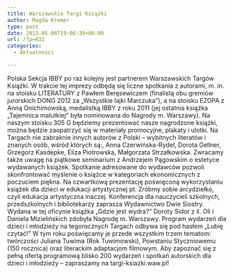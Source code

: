 ```yaml
---
title: Warszawskie Targi Książki
author: Magda Kremer
type: post
date: 2013-05-06T19:06:39+00:00
url: /?p=632
categories:
  - Aktualności

---
```


  Polska Sekcja IBBY po raz kolejny jest partnerem Warszawskich Targów Książki. W trakcie tej imprezy odbędą się liczne spotkania z autorami, m. in. na stoisku LITERATURY z Pawłem Beręsewiczem (finalistą obu gremiów jurorskich DONG 2012 za „Wszystkie lajki Marczuka”), a na stoisku EZOPA z Anną Onichimowską, medalistką IBBY z roku 2011 (jej ostatnia książka „Tajemnica malutkiej” była nominowana do Nagrody m. Warszawy).<!--more-->
Na naszym stoisku 305 G będziemy prezentować nasze nagrodzone książki, można będzie zaopatrzyć się w materiały promocyjne, plakaty i ulotki. Na Targach nie zabraknie innych autorów z Polski &#8211; wybitnych literatów i znanych osób, wśród których są:, Anna Czerwińska-Rydel, Dorota Gellner, Grzegorz Kasdepke, Eliza Piotrowska, Małgorzata Strzałkowska.
Zwracamy także uwagę na piątkowe seminarium z Andrzejem Pągowskim o estetyce wydawanych książek. Spotkanie adresowane do wydawców pozwoli skonfrontować myślenie o książce w kategoriach ekonomicznych z poczuciem piękna.
Na czwartkową prezentację poświęconą wykorzystaniu książek dla dzieci w edukacji artystycznej pt. Zróbmy sobie arcydziełko, czyli edukacja artystyczna inaczej. Konferencja dla nauczycieli szkolnych, przedszkolnych i bibliotekarzy zaprasza Wydawnictwo Dwie Siostry. Wydana w tej oficynie książka „Gdzie jest wydra?” Doroty Sidor z il. Oli i Daniela Mizielińskich zdobyła Nagrodę m. Warszawy.
Program wydarzeń dla dzieci i młodzieży na tegorocznych Targach odbywa się pod hasłem „Lubię czytać!” W tym roku poświęcamy je przede wszystkim trzem tematom: twórczości Juliana Tuwima (Rok Tuwimowski), Powstaniu Styczniowemu (150 rocznica) oraz literackim adaptacjom filmowym. Aby zapoznać się z pełną ofertą programową blisko 200 wydarzeń i spotkań autorskich dla dzieci i młodzieży – zapraszamy na targi-ksiazki.waw.pl!

